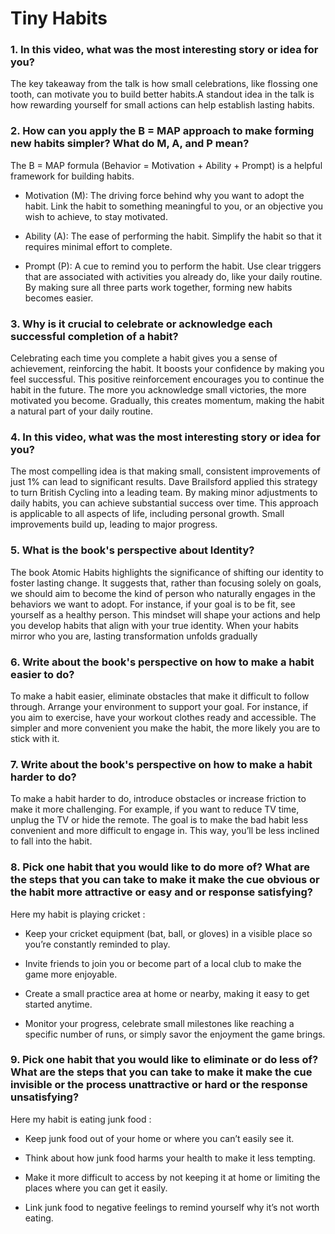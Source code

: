 
#   Tiny Habits

 ### 1. In this video, what was the most interesting story or idea for you?

The key takeaway from the talk is how small celebrations, like flossing one tooth, can motivate you to build better habits.A standout idea in the talk is how rewarding yourself for small actions can help establish lasting habits.

### 2. How can you apply the B = MAP approach to make forming new habits simpler? What do M, A, and P mean?

The B = MAP formula (Behavior = Motivation + Ability + Prompt) is a helpful framework for building habits.

* Motivation (M): The driving force behind why you want to adopt the habit. Link the habit to something meaningful to you, or an objective you wish to achieve, to stay motivated.

* Ability (A): The ease of performing the habit. Simplify the habit so that it requires minimal effort to complete.

* Prompt (P): A cue to remind you to perform the habit. Use clear triggers that are associated with activities you already do, like your daily routine.
By making sure all three parts work together, forming new habits becomes easier.

### 3. Why is it crucial to celebrate or acknowledge each successful completion of a habit? 

Celebrating each time you complete a habit gives you a sense of achievement, reinforcing the habit. It boosts your confidence by making you feel successful. This positive reinforcement encourages you to continue the habit in the future. The more you acknowledge small victories, the more motivated you become. Gradually, this creates momentum, making the habit a natural part of your daily routine.

### 4. In this video, what was the most interesting story or idea for you?


The most compelling idea is that making small, consistent improvements of just 1% can lead to significant results. Dave Brailsford applied this strategy to turn British Cycling into a leading team. By making minor adjustments to daily habits, you can achieve substantial success over time. This approach is applicable to all aspects of life, including personal growth. Small improvements build up, leading to major progress.

### 5. What is the book's perspective about Identity?

The book Atomic Habits highlights the significance of shifting our identity to foster lasting change. It suggests that, rather than focusing solely on goals, we should aim to become the kind of person who naturally engages in the behaviors we want to adopt. For instance, if your goal is to be fit, see yourself as a healthy person. This mindset will shape your actions and help you develop habits that align with your true identity. When your habits mirror who you are, lasting transformation unfolds gradually

### 6. Write about the book's perspective on how to make a habit easier to do?

To make a habit easier, eliminate obstacles that make it difficult to follow through. Arrange your environment to support your goal. For instance, if you aim to exercise, have your workout clothes ready and accessible. The simpler and more convenient you make the habit, the more likely you are to stick with it.

### 7. Write about the book's perspective on how to make a habit harder to do?

To make a habit harder to do, introduce obstacles or increase friction to make it more challenging. For example, if you want to reduce TV time, unplug the TV or hide the remote. The goal is to make the bad habit less convenient and more difficult to engage in. This way, you’ll be less inclined to fall into the habit.

### 8. Pick one habit that you would like to do more of? What are the steps that you can take to make it make the cue obvious or the habit more attractive or easy and or response satisfying?

Here my habit is playing cricket :

* Keep your cricket equipment (bat, ball, or gloves) in a visible place so you’re constantly reminded to play.

* Invite friends to join you or become part of a local club to make the game more enjoyable.

* Create a small practice area at home or nearby, making it easy to get started anytime.

* Monitor your progress, celebrate small milestones like reaching a specific number of runs, or simply savor the enjoyment the game brings.

### 9. Pick one habit that you would like to eliminate or do less of? What are the steps that you can take to make it make the cue invisible or the process unattractive or hard or the response unsatisfying?

Here my habit is eating junk food :
* Keep junk food out of your home or where you can’t easily see it.

* Think about how junk food harms your health to make it less tempting.

* Make it more difficult to access by not keeping it at home or limiting the places where you can get it easily.

* Link junk food to negative feelings to remind yourself why it’s not worth eating.



